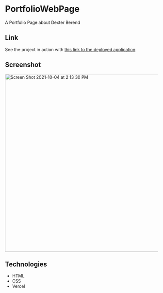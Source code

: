 # PortfolioWebPage
A Portfolio Page about Dexter Berend

## Link
See the project in action with [this link to the deployed application](https://portfolio-web-page-khaki.vercel.app/)

## Screenshot
<img width="584" alt="Screen Shot 2021-10-04 at 2 13 30 PM" src="https://user-images.githubusercontent.com/42151098/135910393-3a8e4083-9b47-4712-868d-0d87848e1397.png">

## Technologies
- HTML
- CSS
- Vercel
